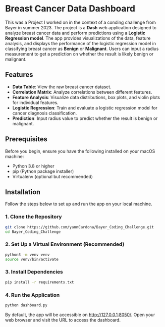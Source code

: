 # Breast Cancer Data Dashboard

This was a Project I worked on in the context of a conding challenge from Bayer in summer 2023. 
The project is a **Dash** web application designed to analyze breast cancer data and perform predictions using a **Logistic Regression model**. The app provides visualizations of the data, feature analysis, and displays the performance of the logistic regression model in classifying breast cancer as **Benign** or **Malignant**. Users can input a radius measurement to get a prediction on whether the result is likely benign or malignant.

## Features

- **Data Table**: View the raw breast cancer dataset.
- **Correlation Matrix**: Analyze correlations between different features.
- **Feature Analysis**: Visualize data distributions, box plots, and violin plots for individual features.
- **Logistic Regression**: Train and evaluate a logistic regression model for cancer diagnosis classification.
- **Prediction**: Input radius value to predict whether the result is benign or malignant.

## Prerequisites

Before you begin, ensure you have the following installed on your macOS machine:

- Python 3.8 or higher
- pip (Python package installer)
- Virtualenv (optional but recommended)

## Installation

Follow the steps below to set up and run the app on your local machine.

### 1. Clone the Repository

```bash
git clone https://github.com/yannCardona/Bayer_Coding_Challenge.git
cd Bayer_Coding_Challenge
```

### 2. Set Up a Virtual Environment (Recommended)

```bash
python3 -m venv venv
source venv/bin/activate
```

### 3. Install Dependencies

```bash
pip install -r requirements.txt
```

### 4. Run the Application

```bash
python dashboard.py
```
By default, the app will be accessible on http://127.0.0.1:8050/. Open your web browser and visit the URL to access the dashboard.
